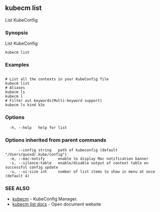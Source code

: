 ## kubecm list

List KubeConfig

### Synopsis

List KubeConfig

```
kubecm list
```

### Examples

```

# List all the contexts in your KubeConfig file
kubecm list
# Aliases
kubecm ls
kubecm l
# Filter out keywords(Multi-keyword support)
kubecm ls kind k3s

```

### Options

```
  -h, --help   help for list
```

### Options inherited from parent commands

```
      --config string   path of kubeconfig (default "/Users/guoxd/.kube/config")
  -m, --mac-notify      enable to display Mac notification banner
  -s, --silence-table   enable/disable output of context table on successful config update
  -u, --ui-size int     number of list items to show in menu at once (default 4)
```

### SEE ALSO

* [kubecm](kubecm.md)	 - KubeConfig Manager.
* [kubecm list docs](kubecm_list_docs.md)	 - Open document website

